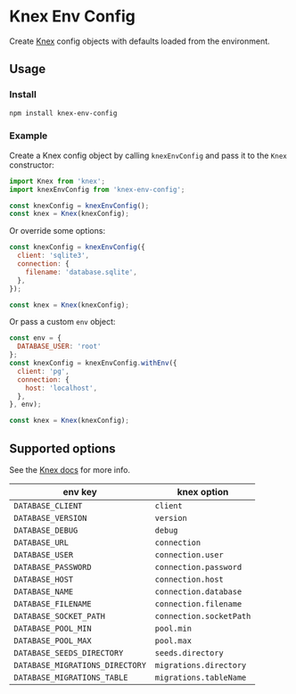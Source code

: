 # Knex Env Config

Create [Knex](https://knexjs.org/) config objects with defaults loaded from the environment.

## Usage

### Install

```bash
npm install knex-env-config
```

### Example

Create a Knex config object by calling `knexEnvConfig` and pass it to the `Knex` constructor:

```js
import Knex from 'knex';
import knexEnvConfig from 'knex-env-config';

const knexConfig = knexEnvConfig();
const knex = Knex(knexConfig);
```

Or override some options:

```js
const knexConfig = knexEnvConfig({
  client: 'sqlite3',
  connection: {
    filename: 'database.sqlite',
  },
});

const knex = Knex(knexConfig);
```

Or pass a custom `env` object:

```js
const env = {
  DATABASE_USER: 'root'
};
const knexConfig = knexEnvConfig.withEnv({
  client: 'pg',
  connection: {
    host: 'localhost',
  },
}, env);

const knex = Knex(knexConfig);
```

## Supported options

See the [Knex docs](https://knexjs.org/) for more info.

|env key|knex option|
|-|-|
|`DATABASE_CLIENT`|`client`||
|`DATABASE_VERSION`|`version`||
|`DATABASE_DEBUG`|`debug`||
|`DATABASE_URL`|`connection`||
|`DATABASE_USER`|`connection.user`||
|`DATABASE_PASSWORD`|`connection.password`||
|`DATABASE_HOST`|`connection.host`||
|`DATABASE_NAME`|`connection.database`||
|`DATABASE_FILENAME`|`connection.filename`||
|`DATABASE_SOCKET_PATH`|`connection.socketPath`||
|`DATABASE_POOL_MIN`|`pool.min`||
|`DATABASE_POOL_MAX`|`pool.max`||
|`DATABASE_SEEDS_DIRECTORY`|`seeds.directory`||
|`DATABASE_MIGRATIONS_DIRECTORY`|`migrations.directory`||
|`DATABASE_MIGRATIONS_TABLE`|`migrations.tableName`||
